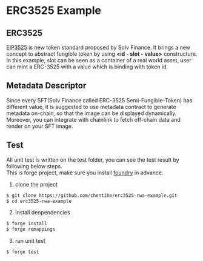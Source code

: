 # ERC3525 Example
## ERC3525
[EIP3525](https://eips.ethereum.org/EIPS/eip-3525) is new token standard proposed by Solv Finance.  It brings a new concept to abstract fungible token by using **<id - slot - value>** constructure. In this example, slot can be seen as a container of a real world asset, user can mint a ERC-3525 with a value which is binding with token id.
## Metadata Descriptor
Since every SFT(Solv Finance called ERC-3525 Semi-Fungible-Token) has different value, it is suggested to use metadata contract to generate metadata on-chain, so that the image can be displayed dynamically. Moreover, you can integrate with chainlink to fetch off-chain data and render on your SFT image.
## Test
All unit test is written on the test folder, you can see the test result by following below steps.  
This is forge project, make sure you install [foundry](https://book.getfoundry.sh/) in advance.
1. clone the project
```bash
$ git clone https://github.com/chentihe/erc3525-rwa-example.git
$ cd erc3525-rwa-example
```
2. install denpendencies
```bash
$ forge install
$ forge remappings
```
3. run unit test
```bash
$ forge test
```

